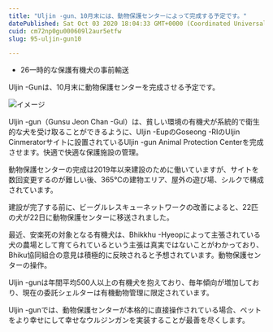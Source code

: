 ```yaml
---
title: "Uljin -gun、10月末には、動物保護センターによって完成する予定です。"
datePublished: Sat Oct 03 2020 18:04:33 GMT+0000 (Coordinated Universal Time)
cuid: cm72np0gu000609l2aur5etfw
slug: 95-uljin-gun10

---
```



- 26一時的な保護有機犬の事前輸送

Uljin -Gunは、10月末に動物保護センターを完成させる予定です。

![イメージ](https://cdn.hashnode.com/res/hashnode/image/upload/v1739409814894/5355dac3-1888-4d15-9ae9-0649ca2dba0f.jpeg)

Uljin -gun（Gunsu Jeon Chan -Gul）は、貧しい環境の有機犬が系統的で衛生的な犬を受け取ることができるように、Uljin -EupのGoseong -RIのUljin Cinmeratorサイトに設置されているUljin -gun Animal Protection Centerを完成させます。快適で快適な保護施設の管理。

動物保護センターの完成は2019年以来建設のために働いていますが、サイトを数回変更するのが難しい後、365℃の建物エリア、屋外の遊び場、シルクで構成されています。

建設が完了する前に、ビーグルレスキューネットワークの改善によると、22匹の犬が22日に動物保護センターに移送されました。

最近、安楽死の対象となる有機犬は、Bhikkhu -Hyeopによって主張されている犬の農場として育てられているという主張は真実ではないことがわかっており、Bhiku協同組合の意見は積極的に反映されると予想されています。動物保護センターの操作。

Uljin -gunは年間平均500人以上の有機犬を抱えており、毎年傾向が増加しており、現在の委託シェルターは有機動物管理に限定されています。

Uljin -gunでは、動物保護センターが本格的に直接操作されている場合、ペットをより幸せにして幸せなウルジンガンを実装することが最善を尽くします。
